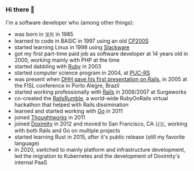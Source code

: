 ### Hi there 👋

I'm a software developer who (among other things):

* was born in 🇧🇷 in 1985
* learned to code in BASIC in 1997 using an old [CP200S](https://en.wikipedia.org/wiki/CP-200)
* started learning Linux in 1998 using [Slackware](https://en.wikipedia.org/wiki/Slackware)
* got my first part-time paid job as software developer at 14 years old in 2000, working mainly with PHP at the time
* started dabbling with [Ruby](https://www.ruby-lang.org/) in 2003
* started computer science program in 2004, at [PUC-RS](https://www.pucrs.br/)
* was present when [DHH gave his first presentation on Rails](https://www.youtube.com/watch?v=Gzj723LkRJY), in 2005 at the FISL conference in Porto Alegre, Brazil
* started working professionally with [Rails](https://rubyonrails.org/) in 2006/2007 at Surgeworks
* co-created the [RailsRumble](https://en.wikipedia.org/wiki/Rails_Rumble), a world-wide RubyOnRails virtual hackathon that helped with Rails dissimination 
* learned and started working with [Go](https://go.dev/) in 2011
* joined [Thoughtworks](https://www.thoughtworks.com/) in 2011
* joined [Doximity](https://www.doximity.com/) in 2012 and moved to San Francisco, CA :us:, working with both Rails and Go on multiple projects
* started learning Rust in 2015, after it's public release (still my favorite language)
* in 2020, switched to mainly platform and infrastructure development, led the migration to Kubernetes and the development of Doximity's internal PaaS
